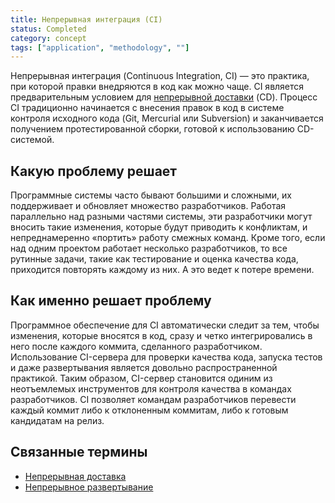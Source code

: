 ```yaml
---
title: Непрерывная интеграция (CI)
status: Completed 
category: concept
tags: ["application", "methodology", ""]
---
```


Непрерывная интеграция (Continuous Integration, CI) — это практика, при которой правки внедряются в код как можно чаще.
CI является предварительным условием для [непрерывной доставки](/ru/continuous-delivery/) (CD).
Процесс CI традиционно начинается с внесения правок в код в системе контроля исходного кода (Git, Mercurial или Subversion) 
и заканчивается получением протестированной сборки, готовой к использованию CD-системой.

## Какую проблему решает

Программные системы часто бывают большими и сложными, их поддерживает и обновляет множество разработчиков.
Работая параллельно над разными частями системы, 
эти разработчики могут вносить такие изменения, которые будут приводить к конфликтам, и непреднамеренно «портить» работу смежных команд.
Кроме того, если над одним проектом работает несколько разработчиков, то все рутинные задачи, 
такие как тестирование и оценка качества кода, приходится повторять каждому из них. А это ведет к потере времени.

## Как именно решает проблему

Программное обеспечение для CI автоматически следит за тем, чтобы изменения, которые вносятся в код, сразу и четко интегрировались в него после каждого коммита, сделанного разработчиком.
Использование CI-сервера для проверки качества кода, запуска тестов и даже развертывания является довольно распространенной практикой. 
Таким образом, CI-сервер становится одиним из неотъемлемых инструментов для контроля качества в командах разработчиков.
CI позволяет командам разработчиков перевести каждый коммит либо к отклоненным коммитам, либо к готовым кандидатам на релиз.

## Связанные термины

* [Непрерывная доставка](/ru/continuous-delivery/)
* [Непрерывное развертывание](/ru/continuous-deployment/)
